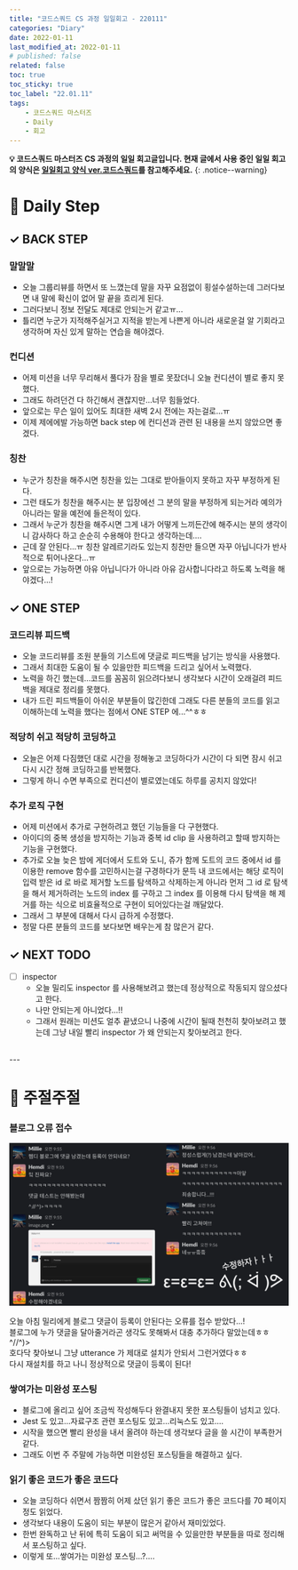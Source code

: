 ```yaml
---
title: "코드스쿼드 CS 과정 일일회고 - 220111"
categories: "Diary"
date: 2022-01-11
last_modified_at: 2022-01-11
# published: false
related: false
toc: true
toc_sticky: true
toc_label: "22.01.11"
tags:
    - 코드스쿼드 마스터즈
    - Daily
    - 회고
---
```

__💡 코드스쿼드 마스터즈 CS 과정의 일일 회고글입니다. 현재 글에서 사용 중인 일일 회고의 양식은 [<U>일일회고 양식 ver.코드스쿼드</U>](https://hemudi.github.io/diary/daily-retrospective-form/)를 참고해주세요.__
{: .notice--warning}

# __💭 Daily Step__
## __✓ BACK STEP__
### __말말말__
- 오늘 그룹리뷰를 하면서 또 느꼈는데 말을 자꾸 요점없이 횡설수설하는데 그러다보면 내 말에 확신이 없어 말 끝을 흐리게 된다.
- 그러다보니 정보 전달도 제대로 안되는거 같고ㅠ...
- 틀리면 누군가 지적해주실거고 지적을 받는게 나쁜게 아니라 새로운걸 알 기회라고 생각하며 자신 있게 말하는 연습을 해야겠다.
  
### __컨디션__
- 어제 미션을 너무 무리해서 풀다가 잠을 별로 못잤더니 오늘 컨디션이 별로 좋지 못했다.
- 그래도 하려던건 다 하긴해서 괜찮지만...너무 힘들었다.
- 앞으로는 무슨 일이 있어도 최대한 새벽 2시 전에는 자는걸로...ㅠ
- 이제 제에에발 가능하면 back step 에 컨디션과 관련 된 내용을 쓰지 않았으면 좋겠다.
  
### __칭찬__
- 누군가 칭찬을 해주시면 칭찬을 있는 그대로 받아들이지 못하고 자꾸 부정하게 된다.
- 그런 태도가 칭찬을 해주시는 분 입장에선 그 분의 말을 부정하게 되는거라 예의가 아니라는 말을 예전에 들은적이 있다.
- 그래서 누군가 칭찬을 해주시면 그게 내가 어떻게 느끼든간에 해주시는 분의 생각이니 감사하다 하고 순순히 수용해야 한다고 생각하는데....
- 근데 잘 안된다...ㅠ 칭찬 알레르기라도 있는지 칭찬만 들으면 자꾸 아닙니다가 반사적으로 튀어나온다...ㅠ
- 앞으로는 가능하면 아유 아닙니다가 아니라 아유 감사합니다라고 하도록 노력을 해야겠다...!

## __✓ ONE STEP__
### __코드리뷰 피드백__
- 오늘 코드리뷰를 조원 분들의 기스트에 댓글로 피드백을 남기는 방식을 사용했다.
- 그래서 최대한 도움이 될 수 있을만한 피드백을 드리고 싶어서 노력했다.
- 노력을 하긴 했는데...코드를 꼼꼼히 읽으려다보니 생각보다 시간이 오래걸려 피드백을 제대로 정리를 못했다.
- 내가 드린 피드백들이 아쉬운 부분들이 많긴한데 그래도 다른 분들의 코드를 읽고 이해하는데 노력을 했다는 점에서 ONE STEP 에...^^ㅎㅎ

### __적당히 쉬고 적당히 코딩하고__
- 오늘은 어제 다짐했던 대로 시간을 정해놓고 코딩하다가 시간이 다 되면 잠시 쉬고 다시 시간 정해 코딩하고를 반복했다.
- 그렇게 하니 수면 부족으로 컨디션이 별로였는데도 하루를 공치지 않았다!

### __추가 로직 구현__
- 어제 미션에서 추가로 구현하려고 했던 기능들을 다 구현했다.
- 아이디의 중복 생성을 방지하는 기능과 중복 id clip 을 사용하려고 할때 방지하는 기능을 구현했다.
- 추가로 오늘 늦은 밤에 게더에서 도트와 도니, 쥬가 함께 도트의 코드 중에서 id 를 이용한 remove 함수를 고민하시는걸 구경하다가 문득 내 코드에서는 해당 로직이 입력 받은 id 로 바로 제거할 노드를 탐색하고 삭제하는게 아니라 먼저 그 id 로 탐색을 해서 제거하려는 노드의 index 를 구하고 그 index 를 이용해 다시 탐색을 해 제거를 하는 식으로 비효율적으로 구현이 되어있다는걸 깨달았다.
- 그래서 그 부분에 대해서 다시 급하게 수정했다.
- 정말 다른 분들의 코드를 보다보면 배우는게 참 많은거 같다.

## __✓ NEXT TODO__
- [ ] inspector
  - 오늘 밀리도 inspector 를 사용해보려고 했는데 정상적으로 작동되지 않으셨다고 한다.
  - 나만 안되는게 아니었다...!!
  - 그래서 원래는 미션도 얼추 끝냈으니 나중에 시간이 될때 천천히 찾아보려고 했는데 그냥 내일 빨리 inspector 가 왜 안되는지 찾아보려고 한다.


<br>
---
<br>

# __💬 주절주절__
### __블로그 오류 접수__
![](../../../assets/images/blog_comments_issue.png)
  
오늘 아침 밀리에게 블로그 댓글이 등록이 안된다는 오류를 접수 받았다...!  
블로그에 누가 댓글을 달아줄거라곤 생각도 못해봐서 대충 추가하다 말았는데ㅎㅎ ^//^)>  
호다닥 찾아보니 그냥 utterance 가 제대로 설치가 안되서 그런거였다ㅎㅎ  
다시 재설치를 하고 나니 정상적으로 댓글이 등록이 된다!  

### __쌓여가는 미완성 포스팅__
- 블로그에 올리고 싶어 조금씩 작성해두다 완결내지 못한 포스팅들이 넘치고 있다.
- Jest 도 있고...자료구조 관련 포스팅도 있고...리눅스도 있고....
- 시작을 했으면 빨리 완성을 내서 올려야 하는데 생각보다 글을 쓸 시간이 부족한거 같다.
- 그래도 이번 주 주말에 가능하면 미완성된 포스팅들을 해결하고 싶다.

### __읽기 좋은 코드가 좋은 코드다__
- 오늘 코딩하다 쉬면서 짬짬히 어제 샀던 읽기 좋은 코드가 좋은 코드다를 70 페이지 정도 읽었다.
- 생각보다 내용이 도움이 되는 부분이 많은거 같아서 재미있었다.
- 한번 완독하고 난 뒤에 특히 도움이 되고 써먹을 수 있을만한 부분들을 따로 정리해서 포스팅하고 싶다.
- 이렇게 또...쌓여가는 미완성 포스팅...?....